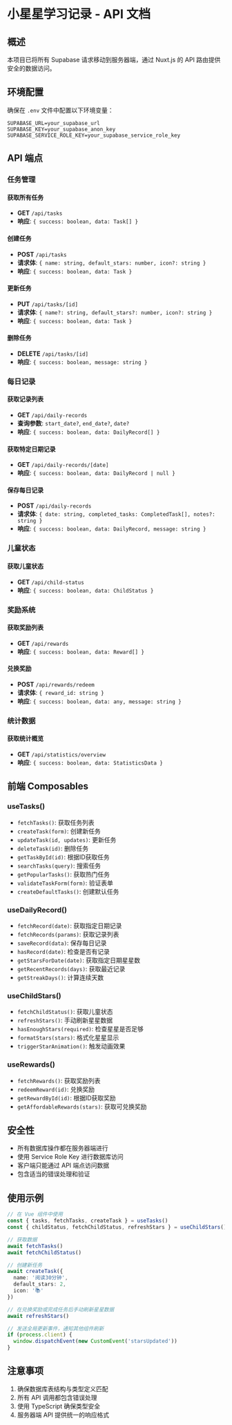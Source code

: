 # 小星星学习记录 - API 文档

## 概述

本项目已将所有 Supabase 请求移动到服务器端，通过 Nuxt.js 的 API 路由提供安全的数据访问。

## 环境配置

确保在 `.env` 文件中配置以下环境变量：

```env
SUPABASE_URL=your_supabase_url
SUPABASE_KEY=your_supabase_anon_key
SUPABASE_SERVICE_ROLE_KEY=your_supabase_service_role_key
```

## API 端点

### 任务管理

#### 获取所有任务
- **GET** `/api/tasks`
- **响应**: `{ success: boolean, data: Task[] }`

#### 创建任务
- **POST** `/api/tasks`
- **请求体**: `{ name: string, default_stars: number, icon?: string }`
- **响应**: `{ success: boolean, data: Task }`

#### 更新任务
- **PUT** `/api/tasks/[id]`
- **请求体**: `{ name?: string, default_stars?: number, icon?: string }`
- **响应**: `{ success: boolean, data: Task }`

#### 删除任务
- **DELETE** `/api/tasks/[id]`
- **响应**: `{ success: boolean, message: string }`

### 每日记录

#### 获取记录列表
- **GET** `/api/daily-records`
- **查询参数**: `start_date?`, `end_date?`, `date?`
- **响应**: `{ success: boolean, data: DailyRecord[] }`

#### 获取特定日期记录
- **GET** `/api/daily-records/[date]`
- **响应**: `{ success: boolean, data: DailyRecord | null }`

#### 保存每日记录
- **POST** `/api/daily-records`
- **请求体**: `{ date: string, completed_tasks: CompletedTask[], notes?: string }`
- **响应**: `{ success: boolean, data: DailyRecord, message: string }`

### 儿童状态

#### 获取儿童状态
- **GET** `/api/child-status`
- **响应**: `{ success: boolean, data: ChildStatus }`

### 奖励系统

#### 获取奖励列表
- **GET** `/api/rewards`
- **响应**: `{ success: boolean, data: Reward[] }`

#### 兑换奖励
- **POST** `/api/rewards/redeem`
- **请求体**: `{ reward_id: string }`
- **响应**: `{ success: boolean, data: any, message: string }`

### 统计数据

#### 获取统计概览
- **GET** `/api/statistics/overview`
- **响应**: `{ success: boolean, data: StatisticsData }`

## 前端 Composables

### useTasks()
- `fetchTasks()`: 获取任务列表
- `createTask(form)`: 创建新任务
- `updateTask(id, updates)`: 更新任务
- `deleteTask(id)`: 删除任务
- `getTaskById(id)`: 根据ID获取任务
- `searchTasks(query)`: 搜索任务
- `getPopularTasks()`: 获取热门任务
- `validateTaskForm(form)`: 验证表单
- `createDefaultTasks()`: 创建默认任务

### useDailyRecord()
- `fetchRecord(date)`: 获取指定日期记录
- `fetchRecords(params)`: 获取记录列表
- `saveRecord(data)`: 保存每日记录
- `hasRecord(date)`: 检查是否有记录
- `getStarsForDate(date)`: 获取指定日期星星数
- `getRecentRecords(days)`: 获取最近记录
- `getStreakDays()`: 计算连续天数

### useChildStars()
- `fetchChildStatus()`: 获取儿童状态
- `refreshStars()`: 手动刷新星星数据
- `hasEnoughStars(required)`: 检查星星是否足够
- `formatStars(stars)`: 格式化星星显示
- `triggerStarAnimation()`: 触发动画效果

### useRewards()
- `fetchRewards()`: 获取奖励列表
- `redeemReward(id)`: 兑换奖励
- `getRewardById(id)`: 根据ID获取奖励
- `getAffordableRewards(stars)`: 获取可兑换奖励

## 安全性

- 所有数据库操作都在服务器端进行
- 使用 Service Role Key 进行数据库访问
- 客户端只能通过 API 端点访问数据
- 包含适当的错误处理和验证

## 使用示例

```typescript
// 在 Vue 组件中使用
const { tasks, fetchTasks, createTask } = useTasks()
const { childStatus, fetchChildStatus, refreshStars } = useChildStars()

// 获取数据
await fetchTasks()
await fetchChildStatus()

// 创建新任务
await createTask({
  name: '阅读30分钟',
  default_stars: 2,
  icon: '📚'
})

// 在兑换奖励或完成任务后手动刷新星星数据
await refreshStars()

// 发送全局更新事件，通知其他组件刷新
if (process.client) {
  window.dispatchEvent(new CustomEvent('starsUpdated'))
}
```

## 注意事项

1. 确保数据库表结构与类型定义匹配
2. 所有 API 调用都包含错误处理
3. 使用 TypeScript 确保类型安全
4. 服务器端 API 提供统一的响应格式 